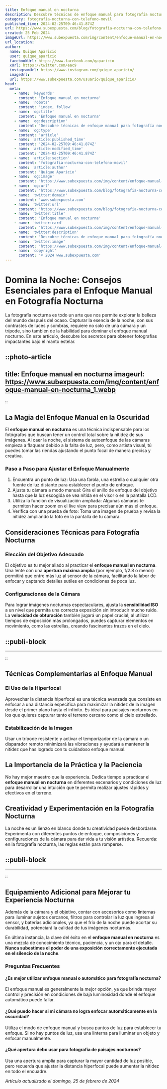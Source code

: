 ```yaml
---
title: Enfoque manual en nocturna
description: Descubre técnicas de enfoque manual para fotografía nocturna y captura imágenes asombrosas con nuestras guías y consejos expertos. ¡Perfecciona tus tomas!
category: fotografia-nocturna-con-telefono-movil
published_time: 2024-02-25T09:46:41.874Z
url: https://www.subexpuesta.com/blog/fotografia-nocturna-con-telefono-movil/enfoque-manual-en-nocturna
created: 25 Feb 2024
imageUrl: https://www.subexpuesta.com/img/content/enfoque-manual-en-nocturna_1.webp
url_location:
author:
  name: Quique Aparicio
  user: quique_aparicio
  facebookUrl: https://www.facebook.com/qaparicio
  xUrl: https://twitter.com/eac9
  instagramUrl: https://www.instagram.com/quique_aparicio/
  imageUrl: 
  url: https://www.subexpuesta.com/usuario/quique_aparicio/
head:
  meta:
    - name: 'keywords'
      content: 'Enfoque manual en nocturna'
    - name: 'robots'
      content: 'index, follow'
    - name: 'og:title'
      content: 'Enfoque manual en nocturna'
    - name: 'og:description'
      content: 'Descubre técnicas de enfoque manual para fotografía nocturna y captura imágenes asombrosas con nuestras guías y consejos expertos. ¡Perfecciona tus tomas!'
    - name: 'og:type'
      content: 'article'
    - name: 'article:published_time'
      content: '2024-02-25T09:46:41.874Z'
    - name: 'article:modified_time'
      content: '2024-02-25T09:46:41.874Z'
    - name: 'article:section'
      content: 'fotografia-nocturna-con-telefono-movil'
    - name: 'article:author'
      content: 'Quique Aparicio'
    - name: 'og:image'
      content: 'https://www.subexpuesta.com/img/content/enfoque-manual-en-nocturna_1.webp'
    - name: 'og:url'
      content: 'https://www.subexpuesta.com/blog/fotografia-nocturna-con-telefono-movil/enfoque-manual-en-nocturna'
    - name: 'twitter:domain'
      content: 'www.subexpuesta.com'
    - name: 'twitter:url'
      content: 'https://www.subexpuesta.com/blog/fotografia-nocturna-con-telefono-movil/enfoque-manual-en-nocturna'
    - name: 'twitter:title'
      content: 'Enfoque manual en nocturna'
    - name: 'twitter:card'
      content: 'https://www.subexpuesta.com/img/content/enfoque-manual-en-nocturna_1.webp'
    - name: 'twitter:description'
      content: 'Descubre técnicas de enfoque manual para fotografía nocturna y captura imágenes asombrosas con nuestras guías y consejos expertos. ¡Perfecciona tus tomas!'
    - name: 'twitter:image'
      content: 'https://www.subexpuesta.com/img/content/enfoque-manual-en-nocturna_1.webp'
    - name: 'copyright'
      content: '© 2024 www.subexpuesta.com'
---
```

# Domina la Noche: Consejos Esenciales para el Enfoque Manual en Fotografía Nocturna

La fotografía nocturna es todo un arte que nos permite explorar la belleza del mundo después del ocaso. Capturar la esencia de la noche, con sus contrastes de luces y sombras, requiere no solo de una cámara y un trípode, sino también de la habilidad para dominar el enfoque manual nocturno. En este artículo, descubre los secretos para obtener fotografías impactantes bajo el manto estelar.


::photo-article
---
title: Enfoque manual en nocturna
imageurl: https://www.subexpuesta.com/img/content/enfoque-manual-en-nocturna_1.webp
---
::


## La Magia del Enfoque Manual en la Oscuridad

El **enfoque manual en nocturna** es una técnica indispensable para los fotógrafos que buscan tener un control total sobre la nitidez de sus imágenes. Al caer la noche, el sistema de autoenfoque de las cámaras empieza a flaquear debido a la falta de luz, pero, como artista visual, tú puedes tomar las riendas ajustando el punto focal de manera precisa y creativa.

### Paso a Paso para Ajustar el Enfoque Manualmente

1. Encuentra un punto de luz: Usa una farola, una estrella o cualquier otra fuente de luz distante para establecer el punto de enfoque.
2. Ajusta tu cámara a modo manual: Gira el anillo de enfoque del objetivo hasta que la luz escogida se vea nítida en el visor o en la pantalla LCD.
3. Utiliza la función de visualización ampliada: Algunas cámaras te permiten hacer zoom en el live view para precisar aún más el enfoque.
4. Verifica con una prueba de foto: Toma una imagen de prueba y revisa la nitidez ampliando la foto en la pantalla de tu cámara.

## Consideraciones Técnicas para Fotografía Nocturna

### Elección del Objetivo Adecuado

El objetivo es tu mejor aliado al practicar el **enfoque manual en nocturna**. Una lente con una **apertura máxima amplia** (por ejemplo, f/2.8 o menor) permitirá que entre más luz al sensor de la cámara, facilitando la labor de enfocar y captando detalles sutiles en condiciones de poca luz.

### Configuraciones de la Cámara

Para lograr imágenes nocturnas espectaculares, ajusta la **sensibilidad ISO** a un nivel que permita una correcta exposición sin introducir mucho ruido. La **velocidad de obturación** también jugará un papel crucial; al utilizar tiempos de exposición más prolongados, puedes capturar elementos en movimiento, como las estrellas, creando fascinantes trazos en el cielo.


  ::publi-block
  ---
  ---
  ::
  
  
## Técnicas Complementarias al Enfoque Manual

### El Uso de la Hiperfocal

Aprovechar la distancia hiperfocal es una técnica avanzada que consiste en enfocar a una distancia específica para maximizar la nitidez de la imagen desde el primer plano hasta el infinito. Es ideal para paisajes nocturnos en los que quieres capturar tanto el terreno cercano como el cielo estrellado.

### Estabilización de la Imagen

Usar un trípode resistente y activar el temporizador de la cámara o un disparador remoto minimizará las vibraciones y ayudará a mantener la nitidez que has logrado con tu cuidadoso enfoque manual.

## La Importancia de la Práctica y la Paciencia

No hay mejor maestro que la experiencia. Dedica tiempo a practicar el **enfoque manual en nocturna** en diferentes escenarios y condiciones de luz para desarrollar una intuición que te permita realizar ajustes rápidos y efectivos en el terreno.

## Creatividad y Experimentación en la Fotografía Nocturna

La noche es un lienzo en blanco donde tu creatividad puede desbordarse. Experimenta con diferentes puntos de enfoque, composiciones y configuraciones de la cámara para dar vida a tu visión artística. Recuerda: en la fotografía nocturna, las reglas están para romperse.


  ::publi-block
  ---
  ---
  ::
  
  
## Equipamiento Adicional para Mejorar tu Experiencia Nocturna

Además de la cámara y el objetivo, contar con accesorios como linternas para iluminar sujetos cercanos, filtros para controlar la luz que ingresa al sensor, y baterías adicionales, ya que el frío de la noche puede acortar su durabilidad, potenciará la calidad de tus imágenes nocturnas.

En última instancia, la clave del éxito en el **enfoque manual en nocturna** es una mezcla de conocimiento técnico, paciencia, y un ojo para el detalle. **Nunca subestimes el poder de una exposición correctamente ejecutada en el silencio de la noche**.

### Preguntas Frecuentes

#### ¿Es mejor utilizar enfoque manual o automático para fotografía nocturna?
El enfoque manual es generalmente la mejor opción, ya que brinda mayor control y precisión en condiciones de baja luminosidad donde el enfoque automático puede fallar.

#### ¿Qué puedo hacer si mi cámara no logra enfocar automáticamente en la oscuridad?
Utiliza el modo de enfoque manual y busca puntos de luz para establecer tu enfoque. Si no hay puntos de luz, usa una linterna para iluminar un objeto y enfocar manualmente.

#### ¿Qué apertura debo usar para fotografía de paisajes nocturnos?
Usa una apertura amplia para capturar la mayor cantidad de luz posible, pero recuerda que ajustar la distancia hiperfocal puede aumentar la nitidez en todo el encuadre.

_Artículo actualizado el domingo, 25 de febrero de 2024_